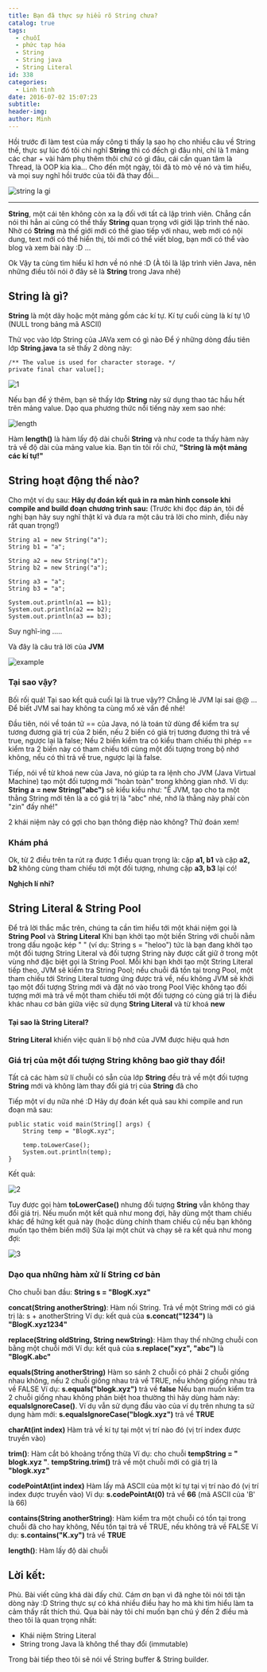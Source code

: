 ```yaml
---
title: Bạn đã thực sự hiểu rõ String chưa?
catalog: true
tags:
  - chuỗi
  - phức tạp hóa
  - String
  - String java
  - String Literal
id: 338
categories:
  - Linh tinh
date: 2016-07-02 15:07:23
subtitle:
header-img:
author: Minh
---
```


Hồi trước đi làm test của mấy công ti thấy lạ sao họ cho nhiều câu về String thế, thực sự lúc đó tôi chỉ nghĩ **String** thì có đếch gì đâu nhỉ, chỉ là 1 mảng các char + vài hàm phụ thêm thôi chứ có gì đâu, cái cần quan tâm là Thread, là OOP kia kìa... Cho đến một ngày, tôi đã tò mò về nó và tìm hiểu, và mọi suy nghĩ hồi trước của tôi đã thay đổi... 

![string la gi](../media/ropeball.jpg)

<!--more-->

* * *

**String**, một cái tên không còn xa lạ đối với tất cả lập trình viên. Chẳng cần nói thì hẳn ai cũng có thể thấy **String** quan trọng với giới lập trình thế nào. Nhờ có **String** mà thế giới mới có thể giao tiếp với nhau, web mới có nội dung, text mới có thể hiển thị, tôi mới có thể viết blog, bạn mới có thể vào blog và xem bài này :D
...

Ok
Vậy ta cùng tìm hiểu kĩ hơn về nó nhé :D
(À tôi là lập trình viên Java, nên những điều tôi nói ở đây sẽ là **String** trong Java nhé)

## String là gì?

**String** là một dãy hoặc một mảng gồm các kí tự. Kí tự cuối cùng là kí tự \0 (NULL trong bảng mã ASCII)

Thử vọc vào lớp String của JAVa xem có gì nào
Để ý những dòng đầu tiên lớp **String.java** ta sẽ thấy 2 dòng này:

```
/** The value is used for character storage. */
private final char value[];
```

![1](../media/1.png)

Nếu bạn để ý thêm, bạn sẽ thấy lớp **String** này sử dụng thao tác hầu hết trên mảng value.
Dạo qua phương thức nổi tiếng này xem sao nhé:

![length](../media/length.png)

Hàm **length()** là hàm lấy độ dài chuỗi **String** và như code ta thấy hàm này trả về độ dài của mảng value kia.
Bạn tin tôi rồi chứ, **"String là một mảng các kí tự!"**

## String hoạt động thế nào?

Cho một ví dụ sau:
**Hãy dự đoán kết quả in ra màn hình console khi compile and build đoạn chương trình sau:**
(Trước khi đọc đáp án, tôi đề nghị bạn hãy suy nghĩ thật kĩ và đưa ra một câu trả lời cho mình, điều này rất quan trọng!)

```
String a1 = new String("a");
String b1 = "a";

String a2 = new String("a");
String b2 = new String("a");

String a3 = "a";
String b3 = "a";

System.out.println(a1 == b1);
System.out.println(a2 == b2);
System.out.println(a3 == b3);
```

Suy nghĩ-ing .....

Và đây là câu trả lời của **JVM**

![example](../media/example.png)

### Tại sao vậy?

Bối rối quá! Tại sao kết quả cuối lại là true vậy??
Chẳng lẽ JVM lại sai @@
...
Để biết JVM sai hay không ta cùng mổ xẻ vấn đề nhé!

Đầu tiên, nói về toán tử == của Java, nó là toán tử dùng để kiểm tra sự tương đương giá trị của 2 biến, nếu 2 biến có giá trị tương đương thì trả về true, ngược lại là false; Nếu 2 biến kiểm tra có kiểu tham chiếu thì phép == kiểm tra 2 biến này có tham chiếu tới cùng một đối tượng trong bộ nhớ không, nếu có thì trả về true, ngược lại là false.

Tiếp, nói về từ khoá new của Java, nó giúp ta ra lệnh cho JVM (Java Virtual Machine) tạo một đối tượng mới "hoàn toàn" trong không gian nhớ.
Ví dụ: **String a = new String("abc")** sẽ kiểu kiểu như: "Ê JVM, tạo cho ta một thằng String mới tên là a có giá trị là "abc" nhé, nhớ là thằng này phải còn "zin" đấy nhé!"

2 khái niệm này có gợi cho bạn thông điệp nào không? Thử đoán xem!

### Khám phá

Ok, từ 2 điều trên ta rút ra được 1 điều quan trọng là: cặp **a1, b1** và cặp **a2, b2** không cùng tham chiếu tới một đối tượng, nhưng cặp **a3, b3** lại có!

**Nghịch lí nhỉ?**

## String Literal &amp; String Pool

Để trả lời thắc mắc trên, chúng ta cần tìm hiểu tới một khái niệm gọi là **String Pool** và **String Literal**
Khi bạn khởi tạo một biến String với chuỗi nằm trong dấu ngoặc kép " " (ví dụ: String s = "heloo") tức là bạn đang khởi tạo một đối tượng String Literal và đối tượng String này được cất giữ ở trong một vùng nhớ đặc biệt gọi là String Pool. Mỗi khi bạn khởi tạo một String Literal tiếp theo, JVM sẽ kiểm tra String Pool; nếu chuỗi đã tồn tại trong Pool, một tham chiếu tới String Literal tương ứng được trả về, nếu không JVM sẽ khởi tạo một đối tượng String mới và đặt nó vào trong Pool
Việc không tạo đối tượng mới mà trả về một tham chiếu tới một đối tượng có cùng giá trị là điều khác nhau cơ bản giữa việc sử dụng **String Literal** và từ khoá **new**

#### Tại sao là String Literal?

**String Literal** khiến việc quản lí bộ nhớ của JVM được hiệu quả hơn

### Giá trị của một đối tượng String không bao giờ thay đổi!

Tất cả các hàm sử lí chuỗi có sẵn của lớp **String** đều trả về một đối tượng **String** mới và không làm thay đổi giá trị của **String** đã cho

Tiếp một ví dụ nữa nhé :D
Hãy dự đoán kết quả sau khi compile and run đoạn mã sau:

```
public static void main(String[] args) {
    String temp = "BlogK.xyz";

    temp.toLowerCase();
    System.out.println(temp);
}
```

Kết quả:

![2](../media/2.png)

Tuy được gọi hàm **toLowerCase()** nhưng đối tượng **String** vẫn không thay đổi giá trị. Nếu muốn một kết quả như mong đợi, hãy dùng một tham chiếu khác để hứng kết quả này (hoặc dùng chính tham chiếu cũ nếu bạn không muốn tạo thêm biến mới)
Sửa lại một chút và chạy sẽ ra kết quả như mong đợi:

![3](../media/3.png)

### Dạo qua những hàm xử lí String cơ bản

Cho chuỗi ban đầu: **String s = "BlogK.xyz"**

**concat(String anotherString)**:
Hàm nối String. Trả về một String mới có giá trị là: s + anotherString
Ví dụ: kết quả của **s.concat("1234")** là **"BlogK.xyz1234"**

**replace(String oldString, String newString)**:
Hàm thay thế những chuỗi con bằng một chuỗi mới
Ví dụ: kết quả của **s.replace("xyz", "abc")** là **"BlogK.abc"**

**equals(String anotherString)**
Hàm so sánh 2 chuỗi có phải 2 chuỗi giống nhau không, nếu 2 chuỗi giống nhau trả về TRUE, nếu không giống nhau trả về FALSE
Ví dụ: **s.equals("blogk.xyz")** trả về **false**
Nếu bạn muốn kiểm tra 2 chuỗi giống nhau không phân biệt hoa thường thì hãy dùng hàm này: **equalsIgnoreCase()**. Ví dụ vẫn sử dụng đầu vào của ví dụ trên nhưng ta sử dụng hàm mới: **s.equalsIgnoreCase("blogk.xyz")** trả về **TRUE**

**charAt(int index)**
Hàm trả về kí tự tại một vị trí nào đó (vị trí index được truyền vào)

**trim()**:
Hàm cắt bỏ khoảng trống thừa
Ví dụ: cho chuỗi **tempString = " blogk.xyz "**. **tempString.trim()** trả về một chuỗi mới có giá trị là **"blogk.xyz"**

**codePointAt(int index)**
Hàm lấy mã ASCII của một kí tự tại vị trí nào đó (vị trí index được truyền vào)
Ví dụ: **s.codePointAt(0)** trả về **66** (mã ASCII của 'B' là 66)

**contains(String anotherString)**:
Hàm kiểm tra một chuỗi có tồn tại trong chuỗi đã cho hay không, Nếu tồn tại trả về TRUE, nếu không trả về FALSE
Ví dụ: **s.contains("K.xy")** trả về **TRUE**

**length()**:
Hàm lấy độ dài chuỗi

## Lời kết:

Phù. Bài viết cũng khá dài đấy chứ. Cám ơn bạn vì đã nghe tôi nói tới tận dòng này :D
String thực sự có khá nhiều điều hay ho mà khi tìm hiểu làm ta cảm thấy rất thích thú. Qua bài này tôi chỉ muốn bạn chú ý đến 2 điều mà theo tôi là quan trọng nhất:

*   Khái niệm String Literal
*   String trong Java là không thể thay đổi (immutable)

Trong bài tiếp theo tôi sẽ nói về String buffer &amp; String builder.